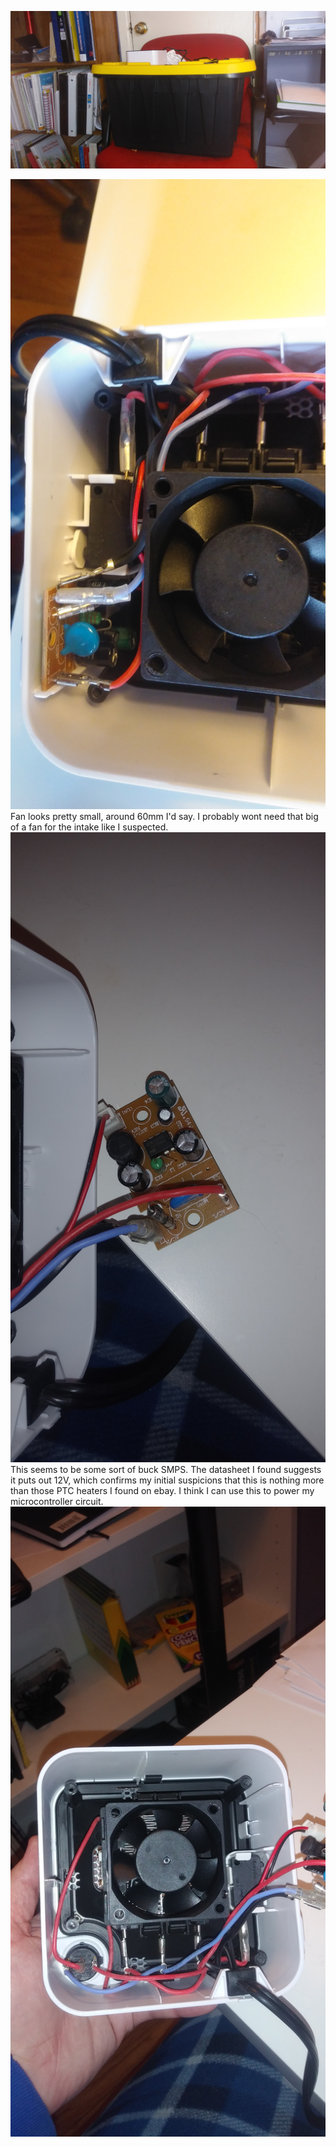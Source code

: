 ![alt text](https://raw.githubusercontent.com/chrissavage2300/Bread-Proofing-Box/master/Photos/20200428_120348%5B1%5D.jpg)

![alt text](https://raw.githubusercontent.com/chrissavage2300/Bread-Proofing-Box/master/Photos/20200427_155402%5B1%5D.jpg)
Fan looks pretty small, around 60mm I'd say. I probably wont need that big of a fan for the intake like I suspected.
![alt text](https://raw.githubusercontent.com/chrissavage2300/Bread-Proofing-Box/master/Photos/20200427_170443%5B1%5D.jpg)
This seems to be some sort of buck SMPS. The datasheet I found suggests it puts out 12V, which confirms my initial suspicions that this is nothing more than those PTC heaters I found on ebay. I think I can use this to power my microcontroller circuit.
![alt text](https://raw.githubusercontent.com/chrissavage2300/Bread-Proofing-Box/master/Photos/20200427_170456%5B1%5D.jpg)
